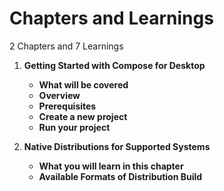 # Chapters and Learnings
2 Chapters and 7 Learnings

1. **Getting Started with Compose for Desktop**
   * **What will be covered**
   * **Overview**
   * **Prerequisites**
   * **Create a new project**
   * **Run your project**


2. **Native Distributions for Supported Systems**
   * **What you will learn in this chapter**
   * **Available Formats of Distribution Build**
